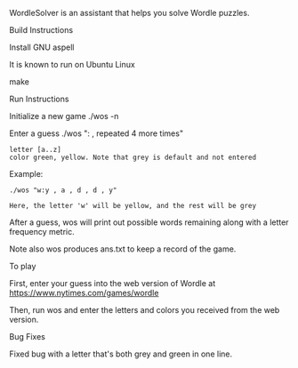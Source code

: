 WordleSolver is an assistant that helps you solve Wordle puzzles.

Build Instructions

  Install GNU aspell
  
  It is known to run on Ubuntu Linux

  make

Run Instructions

  Initialize a new game
  	     ./wos -n

  Enter a guess
  	./wos "<letter>:<color initial> , repeated 4 more times"

	letter [a..z]
	color green, yellow. Note that grey is default and not entered

  Example:

	./wos "w:y , a , d , d , y"

	Here, the letter 'w' will be yellow, and the rest will be grey

  After a guess, wos will print out possible words remaining along with
  a letter frequency metric.

  Note also wos produces ans.txt to keep a record of the game.

To play

  First, enter your guess into the web version of Wordle at
  https://www.nytimes.com/games/wordle

  Then, run wos and enter the letters and colors you received from
  the web version.

Bug Fixes

  Fixed bug with a letter that's both grey and green in one line.